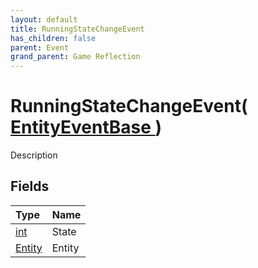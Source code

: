 ```yaml
---
layout: default
title: RunningStateChangeEvent
has_children: false
parent: Event
grand_parent: Game Reflection
---
```

# RunningStateChangeEvent( [ EntityEventBase ](/riftbreaker-wiki/docs/game-reflection/events/entity_event_base/) )
Description 

## Fields

| Type | Name |
|:----------|:--------------|
| [int](/riftbreaker-wiki/docs/game-reflection/enums/int/) | State |
| [Entity](/riftbreaker-wiki/docs/game-reflection/classes/entity/) | Entity |

